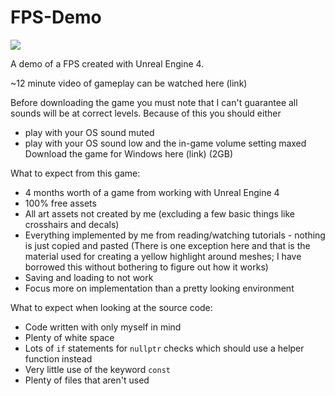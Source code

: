 # FPS-Demo

![](https://i.imgur.com/pJ6K1iL.jpg)


A demo of a FPS created with Unreal Engine 4.

~12 minute video of gameplay can be watched here (link)

Before downloading the game you must note that I can't guarantee all sounds will be at correct levels. Because of this you should either
- play with your OS sound muted
- play with your OS sound low and the in-game volume setting maxed
Download the game for Windows here (link) (2GB)

What to expect from this game:
- 4 months worth of a game from working with Unreal Engine 4
- 100% free assets
- All art assets not created by me (excluding a few basic things like crosshairs and decals)
- Everything implemented by me from reading/watching tutorials - nothing is just copied and pasted (There is one exception here and that is the material used for creating a yellow highlight around meshes; I have borrowed this without bothering to figure out how it works)
- Saving and loading to not work
- Focus more on implementation than a pretty looking environment

What to expect when looking at the source code:
- Code written with only myself in mind
- Plenty of white space
- Lots of ```if``` statements for ```nullptr``` checks which should use a helper function instead
- Very little use of the keyword ```const```
- Plenty of files that aren't used
